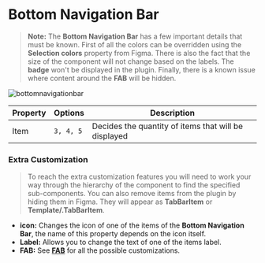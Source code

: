 # Bottom Navigation Bar

> **Note:** The **Bottom Navigation Bar** has a few important details that must be known. First of all the colors can be overridden using the **Selection colors** property from Figma. There is also the fact that the size of the component will not change based on the labels. The **badge** won't be displayed in the plugin. Finally, there is a known issue  where content around the **FAB** will be hidden.



![bottomnavigationbar](./images/bottomnavigationbar.png)

| Property | Options   | Description                                          |
| -------- | --------- | ---------------------------------------------------- |
| Item     | `3, 4, 5` | Decides the quantity of items that will be displayed |

### Extra Customization

> To reach the extra customization features you will need to work your way through the hierarchy of the component to find the specified sub-components.  You can also remove items from the plugin by hiding them in Figma. They will appear as **TabBarItem** or **Template/.TabBarItem**. 

- **icon:** Changes the icon of one of the items of the **Bottom Navigation Bar**, the name of this property depends on the icon itself.
- **Label:** Allows you to change the text of one of the items label.
- **FAB:** See **[FAB](./fab.md)** for all the possible customizations.